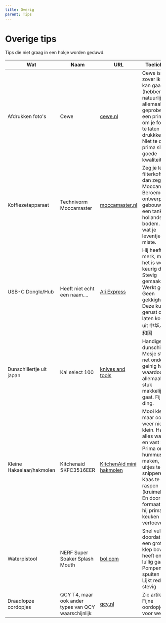 ```yaml
---
title: Overig
parent: Tips
---
```




# Overige tips

Tips die niet graag in een hokje worden geduwd.

| Wat                       | Naam                                                | URL                                                          | Toelichting                                                  |
| ------------------------- | --------------------------------------------------- | ------------------------------------------------------------ | ------------------------------------------------------------ |
| Afdrukken foto's          | Cewe                                                | [cewe.nl](https://cewe.nl)                                   | Cewe is voor zover ik na kan gaan (hebben ze natuurlijk niet allemaal geprobeerd) een prima site om je foto's af te laten drukkken. Niet te duur, prima site en goede kwaliteit. |
| Koffiezetapparaat         | Technivorm Moccamaster                              | [moccamaster.nl](https://www.moccamaster.nl)                 | Zeg je lekkere filterkoffie, dan zeg je Moccamaster. Beroemd ontwerp, gebouwd als een tank, van hollandse bodem. Dit is wat je leventje miste. |
| USB-C Dongle/Hub          | Heeft niet echt een naam....                        | [Ali Express](https://nl.aliexpress.com/item/4001305601600.html?spm=a2g0s.9042311.0.0.2b574c4dqmPTcW) | Hij heeft geen merk, maar het is wel een keurig ding. Stevig gemaakt. Werkt goed. Geen gekkigheid. Deze kun je gerust over laten komen uit 中华人民共和国 |
| Dunschillertje uit japan  | Kai select 100                                      | [knives and tools](https://www.knivesandtools.nl/nl/pt/-kai-select-100-dunschiller-t.htm?gclid=CjwKCAiAp4KCBhB6EiwAxRxbpJMBHBrc_6L6YPuxCvgNa1XikZMqPY2MNrh0aRyig6BmRHmaVt66kRoCYXgQAvD_BwE) | Handige dunschiller. Mesje staat net onder een geinig hoekje waardoor het allemaal een stuk makkelijker gaat. Fijn ding. |
| Kleine Hakselaar/hakmolen | Kitchenaid 5KFC3516EER                              | [KitchenAid mini hakmolen](https://partner.bol.com/click/click?p=2&t=url&s=1181127&f=TXL&url=https%3A%2F%2Fwww.bol.com%2Fnl%2Fp%2Fkitchenaid-mini-food-processor-5kfc3516s-hakmolen-wit%2F9200000084641155%2F&name=KitchenAid%20Mini%20Food%20Processor%205KFC3516S%20-%20Hak...) | Mooi klein, maar ook weer niet te klein. Hakt alles wat los en vast zit. Prima om bijv. hummus te maken, pesto, uitjes te snipperen, Kaas te raspen (kruimelen). En door het formaat kan hij prima in de keuken vertoeven. |
| Waterpistool              | NERF Super Soaker Splash Mouth                      | [bol.com](https://partner.bol.com/click/click?p=2&t=url&s=1122314&f=TXL&url=https%3A%2F%2Fwww.bol.com%2Fnl%2Fp%2Fnerf-super-soaker-splash-mouth-waterpistool%2F9200000089794928%2F&name=NERF%20Super%20Soaker%20Splash%20Mouth%20-%20Waterpistool) | Snel vullen doordat hij een grote klep bovenop heeft en geen lullig gaatje. Pompen is spuiten (jaja). Lijkt redelijk stevig |
| Draadlopze oordopjes      | QCY T4, maar ook ander types van QCY waarschijnlijk | [qcy.nl](https://www.qcy.nl/nl/draadloze-oortjes/)           | Zie [artikel](/draadloze-oordopjes-voor-de-kleine-beurs/). Fijne oordopjes voor weinig. |